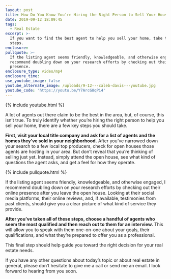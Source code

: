```yaml
---
layout: post
title: How Do You Know You’re Hiring the Right Person to Sell Your House?
date: 2019-09-12 18:09:45
tags:
  - Real Estate
excerpt: >-
  If you want to find the best agent to help you sell your home, take these
  steps.
enclosure:
pullquote: >-
  If the listing agent seems friendly, knowledgeable, and otherwise engaged, I
  recommend doubling down on your research efforts by checking out their online
  presence.
enclosure_type: video/mp4
enclosure_time:
use_youtube_image: false
youtube_alternate_image: /uploads/9-12---caleb-davis---youtube.jpg
youtube_code: 'https://youtu.be/Y7ArcG8qPi4'
---
```


{% include youtube.html %}

A lot of agents out there claim to be the best in the area, but, of course, this isn’t true. To truly identify whether you’re hiring the right person to help you sell your home, there are a few key steps you should take.

**First, visit your local title company and ask for a list of agents and the homes they’ve sold in your neighborhood.** After you’ve narrowed down your search to a few local top producers, check for open houses those agents are hosting in your area. But don’t reveal that you’re thinking of selling just yet. Instead, simply attend the open house, see what kind of questions the agent asks, and get a feel for how they operate.

{% include pullquote.html %}

If the listing agent seems friendly, knowledgeable, and otherwise engaged, I recommend doubling down on your research efforts by checking out their online presence after you leave the open house. Looking at their social media platforms, their online reviews, and, if available, testimonies from past clients, should give you a clear picture of what kind of service they provide.

**After you’ve taken all of these steps, choose a handful of agents who seem the most qualified and then reach out to them for an interview.** This will allow you to speak with them one-on-one about your goals, their qualifications, and what they’re prepared to offer you as a professional. &nbsp;

This final step should help guide you toward the right decision for your real estate needs.&nbsp;

If you have any other questions about today’s topic or about real estate in general, please don’t hesitate to give me a call or send me an email. I look forward to hearing from you soon.